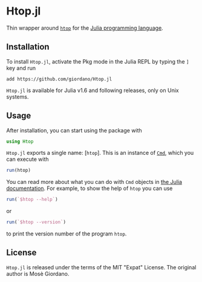 # Htop.jl

Thin wrapper around [`htop`](https://htop.dev/) for the [Julia programming
language](https://julialang.org/).

## Installation

To install `Htop.jl`, activate the Pkg mode in the Julia REPL by typing the `]` key and run

```
add https://github.com/giordano/Htop.jl
```

`Htop.jl` is available for Julia v1.6 and following releases, only on Unix systems.

## Usage

After installation, you can start using the package with

```julia
using Htop
```

`Htop.jl` exports a single name: [`htop`].  This is an instance of
[`Cmd`](https://docs.julialang.org/en/v1/base/base/#Base.Cmd), which you can execute with

```julia
run(htop)
```

You can read more about what you can do with `Cmd` objects in [the Julia
documentation](https://docs.julialang.org/en/v1/manual/running-external-programs/).  For
example, to show the help of `htop` you can use

```julia
run(`$htop --help`)
```

or

```julia
run(`$htop --version`)
```

to print the version number of the program `htop`.

## License

`Htop.jl` is released under the terms of the MIT "Expat" License.  The original author is
Mosè Giordano.

